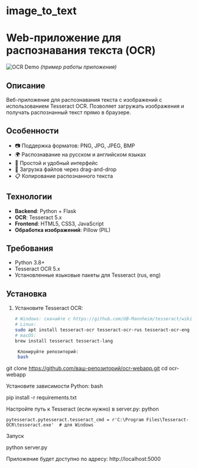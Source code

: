 # image_to_text
# Web-приложение для распознавания текста (OCR)

![OCR Demo](demo.gif) *(пример работы приложения)*

## Описание

Веб-приложение для распознавания текста с изображений с использованием Tesseract OCR. Позволяет загружать изображения и получать распознанный текст прямо в браузере.

## Особенности

- 📷 Поддержка форматов: PNG, JPG, JPEG, BMP
- 🌍 Распознавание на русском и английском языках
- 🚀 Простой и удобный интерфейс
- 📁 Загрузка файлов через drag-and-drop
- 📋 Копирование распознанного текста

## Технологии

- **Backend**: Python + Flask
- **OCR**: Tesseract 5.x
- **Frontend**: HTML5, CSS3, JavaScript
- **Обработка изображений**: Pillow (PIL)

## Требования

- Python 3.8+
- Tesseract OCR 5.x
- Установленные языковые пакеты для Tesseract (rus, eng)

## Установка

1. Установите Tesseract OCR:

   ```bash
   # Windows: скачайте с https://github.com/UB-Mannheim/tesseract/wiki
   # Linux:
   sudo apt install tesseract-ocr tesseract-ocr-rus tesseract-ocr-eng
   # macOS:
   brew install tesseract tesseract-lang

    Клонируйте репозиторий:
    bash

git clone https://github.com/ваш-репозиторий/ocr-webapp.git
cd ocr-webapp

Установите зависимости Python:
bash

pip install -r requirements.txt

Настройте путь к Tesseract (если нужно) в server.py:
python

    pytesseract.pytesseract.tesseract_cmd = r'C:\Program Files\Tesseract-OCR\tesseract.exe'  # для Windows

Запуск

python server.py

Приложение будет доступно по адресу: http://localhost:5000

